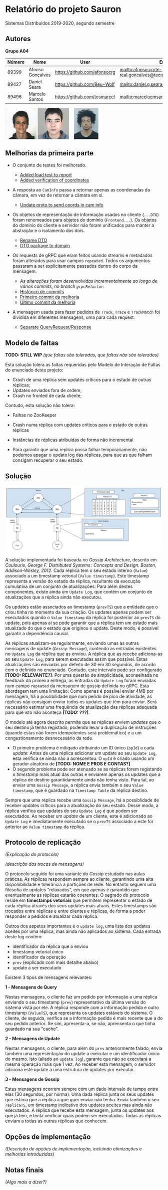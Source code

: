 # Relatório do projeto Sauron

Sistemas Distribuídos 2019-2020, segundo semestre


## Autores

**Grupo A04**

 

| Número | Nome              | User                             | Email                                                     |
| -------|-------------------|----------------------------------| ----------------------------------------------------------|
| 89399  | Afonso Gonçalves  | <https://github.com/afonsocrg>   | <mailto:afonso.corte-real.goncalves@tecnico.ulisboa.pt>   |
| 89427  | Daniel Seara      | <https://github.com/Beu-Wolf>    | <mailto:daniel.g.seara@tecnico.ulisboa.pt>                |
| 89496  | Marcelo Santos    | <https://github.com/tosmarcel>   | <mailto:marcelocmsantos@tecnico.ulisboa.pt>               |

 
![Afonso](ist189399.png) ![Daniel](ist189427.png) ![Marcelo](ist189496.png)

## Melhorias da primeira parte

 * O conjunto de testes foi melhorado.
    * [Added load test to report](https://github.com/tecnico-distsys/A04-Sauron/commit/70a1cda17eb81cea50e55d32ae13052a0b54d1af)
    * [Added verification of coordinates](https://github.com/tecnico-distsys/A04-Sauron/commit/a7f573348f1d560f1c656fc5e5258a5a4123c529)

 * A resposta ao `CamInfo` passa a retornar apenas as coordenadas da câmara, em vez de retornar a câmara em si.
    * [Update proto to send coords in cam info](https://github.com/tecnico-distsys/A04-Sauron/commit/c7bc13b00d9e540ea367eb94c47af874e8a7642b)

 * Os objetos de representação de informação usados no cliente (`...DTO`) foram renomeados para objetos do domínio (`Frontend...`). Os objetos do domínio do cliente e servidor não foram unificados para manter a abstração e o isolamento dos dois.
    * [Rename DTO](https://github.com/tecnico-distsys/A04-Sauron/commit/1146664b562161ba149b6084e0632dc6340382a5)
    * [DTO package to domain](https://github.com/tecnico-distsys/A04-Sauron/commit/e77937cbea6a4430804c80e63f7396d58b455a6f)

 * Os requests de gRPC que eram feitos usando streams e metadados foram alterados para usar campos `repeated`. Todos os argumentos passaram a ser explicitamente passados dentro do corpo da mensagem.
    * *As alterações foram desenvolvidas incrementalmente ao longo de vários commits, no branch `grpcRefactor`.*
    * [Histórico de commits](https://github.com/tecnico-distsys/A04-Sauron/commits/grpcRefactor)
    * [Primeiro commit da melhoria](https://github.com/tecnico-distsys/A04-Sauron/commit/6776f84bb2e991349f311d1f313ab7afc59ec12a)
    * [Último commit da melhoria](https://github.com/tecnico-distsys/A04-Sauron/commit/4101f632e92975d5170ee29e798c154b73eb18da)

 * A mensagem usada para fazer pedidos de `Track`, `Trace` e `TrackMatch` foi dividida em diferentes mensagens, uma para cada request.
    * [Separate QueryRequest/Response](https://github.com/tecnico-distsys/A04-Sauron/commit/9fb98d61550271844a01b61e8fb640826241dbcb)

## Modelo de faltas
**TODO: STILL WIP**
_(que faltas são toleradas, que faltas não são toleradas)_

Esta solução tolera as faltas requeridas pelo Modelo de Interação de Faltas do enunciado deste projeto:

 * Crash de uma réplica sem updates críticos para o estado de outras réplicas;
 * Updates enviados fora de ordem;
 * Crash no fronted de cada cliente;
 
Contudo, esta solução não tolera:
 * Falhas no ZooKeeper
 * Crash numa réplica com updates críticos para o estado de outras réplicas
 * Instâncias de réplicas atribuídas de forma não incremental

 * Para garantir que uma replica possa falhar temporariamente, não podemos apagar o update log das réplicas, para que as que falham consigam recuperar o seu estado.

## Solução

![](solution.png)

A solução implementada foi baseada no *Gossip Architecture*, descrito em *Coulouris, George F. Distributed Systems : Concepts and Design. Boston, Addison-Wesley, 2012*. Cada réplica tem o seu estado interno (`Value`) associado a um timestamp vetorial (`Value timestamp`). Este timestamp representa a versão do estado da réplica, resultante da execução cumulativa de um conjunto de atualizações. Para além destes componentes, existe ainda um `Update Log`, que contém um conjunto de atualizações que a réplica ainda não executou.

Os updates estão associados ao timestamp (`prevTS`) que a entidade que o criou tinha no momento da sua criação. Os updates apenas podem ser executados quando o `Value timestamp` da réplica for posterior ao `prevTS` do update, pois apenas aí se pode garantir que a réplica tem um estado mais atualizado do que o estado que originou o update. Deste modo, é possível garantir a dependência causal.

As réplicas atualizam-se regularmente, enviando umas às outras mensagens de update (`Gossip Message`), contendo as entradas existentes no `Update Log` da réplica que as enviou. A réplica que as recebe adiciona-as ao seu `Update Log`, para serem executadas assim que possível. Estas atualizações são enviadas por defeito de 30 em 30 segundos, de acordo com o definido no enunciado. Contudo, este intervalo pode ser configurado **[TODO: RELEVANTE?]**. Por uma questão de simplicidade, aconselhada no feedback da primeira entrega, as entradas do `Update Log` foram enviadas num campo `repeated` da mensagem de gossip definida no gRPC. Esta abordagem tem uma limitação: Como apenas é possível enviar 4MB por mensagem, há a possibilidade que num perído de pico de atividade, as réplicas não consigam enviar todos os updates que tẽm para enviar. Será necessário estimar uma frequẽncia de atualização das réplicas adequada para que isto não aconteça **[TODO: ???]**.

O modelo até agora descrito permite que as réplicas enviem *updates* que o seu destino já tenha registado, podendo levar a duplicação de instruções (quando estas não forem idempotentes será problemático) e a um congestionamento desnecessário da rede.

 * O primeiro problema é mitigado atribuindo um ID único (`opId`) a cada *update*: Antes de uma réplica adicionar um update ao seu `Update Log`, esta verifica se ainda não a acrescentou. O `opId` é criado usando um gerador aleatório de **[TODO: NOME E PROS E CONTAS?]**
 * O segundo problema pode ser atenuado se as réplicas forem registando o *timestamp* mais atual das outras e enviarem apenas os updates que a réplica de destino garantidamente ainda não tenha visto. Para tal, ao enviar uma `Gossip Message`, a réplica envia também o seu `Value timestamp`, que é guardado na `Timestamp Table` da réplica destino.

Sempre que uma réplica recebe uma `Gossip Message`, há a possiblidade de receber updates críticos para a atualização do seu estado. Desse modo, a réplica verifica que updates do seu `Update Log` é que podem ser executados. Ao receber um *update* de um cliente, este é adicionado ao `Update Log` e imediatamente executado se o `prevTS` associado a este for anterior ao `Value timestamp` da réplica.


## Protocolo de replicação
_(Explicação do protocolo)_

_(descrição das trocas de mensagens)_

O protocolo seguido foi uma variante do _Gossip_ estudado nas aulas práticas. As réplicas respondem sempre ao cliente,
garantindo uma alta disponibilidade e tolerância a partições de rede. No entanto seguem uma filosofia de updates "relaxados",
em que apenas é garantido que eventualmente as réplicas estarão coerentes. O segredo do protocolo reside em **timestamps vetoriais**
que permitem representar o estado de cada réplica através dos seus updates mais atuais. Estes timestamps são trocados entre réplicas
e entre clientes e réplicas, de forma a poder responder a pedidos e atualizar cada réplica.

Outros dos aspetos importantes é o `update log`, uma lista dos updates aceites por uma réplica, mas ainda não aplicados ao
sistema. Cada entrada deste log contém:
* identificador da réplica que o enviou
* timestamp vetorial único
* identificador da operação
* `prev` (explicado com mais detalhe abaixo)
* update a ser executado

Existem 3 tipos de mensagens relevantes:

 **1 - Mensagens de Query**
 
 Nestas mensagens, o cliente faz um pedido por informação a uma réplica enviando o seu timestamp (`prev`) representativo da última
 versão do sistema vista por ele. A réplica responde com a informação pedida e outro timestamp (`ValueTS`), que representa os updates
 estáveis do sistema. O cliente, de seguida, verifica se a informação pedida é mais recente que a do seu pedido anterior. Se sim, apresenta-a,
 se não, aprensenta o que tinha guardado na sua "cache".
 
 **2 - Mensagens de Update**
 
 Nestas mensagens, o cliente, para além do `prev` anteriormente falado, envia também uma representação do update a executar e um identificador
 único do mesmo. Isto (aliado ao `update log`), garante que não se executará a mesma operação mais que
 1 vez. Ao receber esta mensagem, o servidor adiciona este update a uma estrutura de updates por executar.
 
 **3 - Mensagens de Gossip**
 
 Estas mensagens ocorrem sempre com um dado intervalo de tempo entre elas (30 segundos, por norma). Uma dada réplica junta os seus updates que estima 
 que a réplica a que quer enviar não tenha. Envia também o seu `replicaTS`, um timestamp indicativo dos updates aceites mas ainda não executados.
 A réplica que recebe esta mensagem, junta os updates aos que já tem, e tenta verificar quais podem ser executados. Todas as réplicas enviam a todas as 
 outras réplicas que conhecem.


## Opções de implementação

_(Descrição de opções de implementação, incluindo otimizações e melhorias introduzidas)_



## Notas finais

_(Algo mais a dizer?)_
